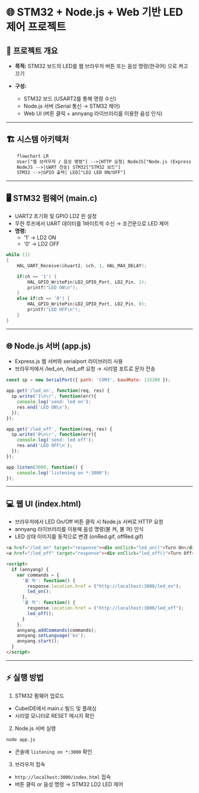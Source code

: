 # 🌐 STM32 + Node.js + Web 기반 LED 제어 프로젝트


## 📌 프로젝트 개요

- **목적:** STM32 보드의 LED를 웹 브라우저 버튼 또는 음성 명령(한국어) 으로 켜고 끄기

- **구성:**
  - STM32 보드 (USART2를 통해 명령 수신)
  - Node.js 서버 (Serial 통신 → STM32 제어)
  - Web UI (버튼 클릭 + annyang 라이브러리를 이용한 음성 인식)

---
 
## 🏗 시스템 아키텍처
```txt
    flowchart LR
    User["웹 브라우저 / 음성 명령"] -->|HTTP 요청| NodeJS["Node.js (Express 서버)"]
    NodeJS -->|UART 전송| STM32["STM32 보드"]
    STM32 -->|GPIO 출력| LED["LD2 LED ON/OFF"]
```

---

## 🖥 STM32 펌웨어 (main.c)

- UART2 초기화 및 GPIO LD2 핀 설정
- 무한 루프에서 UART 데이터를 1바이트씩 수신 → 조건문으로 LED 제어
- **명령:**
  - '1' → LD2 ON
  - '0' → LD2 OFF
```c
while (1)
{
    HAL_UART_Receive(&huart2, &ch, 1, HAL_MAX_DELAY);

    if(ch == '1') {
        HAL_GPIO_WritePin(LD2_GPIO_Port, LD2_Pin, 1);
        printf("LED ON\n");
    }
    else if(ch == '0') {
        HAL_GPIO_WritePin(LD2_GPIO_Port, LD2_Pin, 0);
        printf("LED OFF\n");
    }
}
```

---

## 🌐 Node.js 서버 (app.js)

- Express.js 웹 서버와 serialport 라이브러리 사용
- 브라우저에서 /led_on, /led_off 요청 → 시리얼 포트로 문자 전송
```js
const sp = new SerialPort({ path: 'COM3', baudRate: 115200 });

app.get('/led_on', function(req, res) {
  sp.write('1\n\r', function(err){
    console.log('send: led on');
    res.end('LED ON\n');
  });
});

app.get('/led_off', function(req, res) {
  sp.write('0\n\r', function(err){
    console.log('send: led off');
    res.end('LED OFF\n');
  });
});

app.listen(3000, function() {
    console.log('listening on *:3000');
});
```

---

## 💻 웹 UI (index.html)

- 브라우저에서 LED On/Off 버튼 클릭 시 Node.js 서버로 HTTP 요청
- annyang 라이브러리를 이용해 음성 명령(불 켜, 불 꺼) 인식
- LED 상태 이미지를 동적으로 변경 (onRed.gif, offRed.gif)
```html
<a href="/led_on" target="response"><div onClick="led_on()">Turn On</div></a>
<a href="/led_off" target="response"><div onClick="led_off()">Turn Off</div></a>

<script>
  if (annyang) {
    var commands = {
      '불 켜': function() {
        response.location.href = ("http://localhost:3000/led_on");
        led_on();
      },
      '불 꺼': function() {
        response.location.href = ("http://localhost:3000/led_off");
        led_off();
      }
    };
    annyang.addCommands(commands);
    annyang.setLanguage('ko');
    annyang.start();
  }
</script>
```

---

## ⚡ 실행 방법

1. STM32 펌웨어 업로드
  - CubeIDE에서 main.c 빌드 및 플래싱
  - 시리얼 모니터로 RESET 메시지 확인
2. Node.js 서버 실행
```bash
node app.js
```
  - 콘솔에 `listening on *:3000` 확인
3. 브라우저 접속
  - `http://localhost:3000/index.html` 접속
  - 버튼 클릭 or 음성 명령 → STM32 LD2 LED 제어
